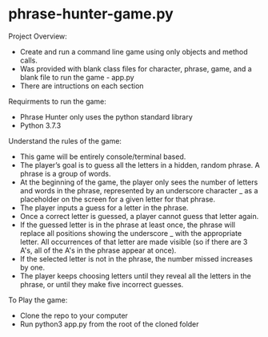 # phrase-hunter-game.py
Project Overview:
- Create and run a command line game using only objects and method calls. 
- Was provided with blank class files for character, phrase, game, and a blank file to run the game - app.py
- There are intructions on each section

Requirments to run the game:
- Phrase Hunter only uses the python standard library
- Python 3.7.3

Understand the rules of the game:
- This game will be entirely console/terminal based.
- The player’s goal is to guess all the letters in a hidden, random phrase. A phrase is a group of words.
- At the beginning of the game, the player only sees the number of letters and words in the phrase, represented by an underscore character _ as a placeholder on the screen for a given letter for that phrase.
- The player inputs a guess for a letter in the phrase.
- Once a correct letter is guessed, a player cannot guess that letter again.
- If the guessed letter is in the phrase at least once, the phrase will replace all positions showing the underscore _ with the appropriate letter. All occurrences of that letter are made visible (so if there are 3 A's, all of the A's in the phrase appear at once).
- If the selected letter is not in the phrase, the number missed increases by one.
- The player keeps choosing letters until they reveal all the letters in the phrase, or until they make five incorrect guesses.

To Play the game:
- Clone the repo to your computer
- Run python3 app.py from the root of the cloned folder
